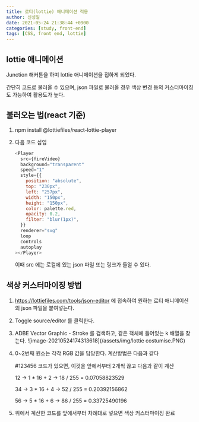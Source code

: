 ```yaml
---
title: 로티(lottie) 애니메이션 적용
author: 신성일
date: 2021-05-24 21:38:44 +0900
categories: [study, front-end]
tags: [CSS, front end, lottie]
---
```


## lottie 애니메이션

Junction 해커톤을 하며 lottie 애니메이션을 접하게 되었다.

간단히 코드로 불러올 수 있으며, json 파일로 불러올 경우 색상 변경 등의 커스터마이징도 가능하여 활용도가 높다.

## 불러오는 법(react 기준)

1. npm install @lottiefiles/react-lottie-player

2. 다음 코드 삽입

   ```js
   <Player
     src={fireVideo}
     background="transparent"
     speed="1"
     style={{
       position: "absolute",
       top: "230px",
       left: "257px",
       width: "150px",
       height: "150px",
       color: palette.red,
       opacity: 0.2,
       filter: "blur(1px)",
     }}
     renderer="svg"
     loop
     controls
     autoplay
   ></Player>
   ```

   이때 src 에는 로컬에 있는 json 파일 또는 링크가 들얼 수 있다.

## 색상 커스터마이징 방법

1. https://lottiefiles.com/tools/json-editor 에 접속하여 원하는 로티 애니메이션의 json 파일을 붙여넣는다.

2. Toggle source/editor 를 클릭한다.

3. ADBE Vector Graphic - Stroke 를 검색하고, 같은 객체에 들어있는 k 배열을 찾는다.
   ![image-20210524174313618](/assets/img/lottie costumise.PNG)
4. 0~2번째 원소는 각각 RGB 값을 담당한다. 계산방법은 다음과 같다

   #123456 코드가 있으면, 이것을 앞에서부터 2개씩 끊고 다음과 같이 계산

   12 -> 1 \* 16 + 2 -> 18 / 255 = 0.07058823529

   34 -> 3 \* 16 + 4 -> 52 / 255 = 0.20392156862

   56 -> 5 \* 16 + 6 -> 86 / 255 = 0.33725490196

5. 위에서 계산한 코드를 앞에서부터 차례대로 넣으면 색상 커스터마이징 완료
